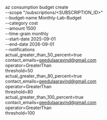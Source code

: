  az consumption budget create \
  --scope "/subscriptions/<SUBSCRIPTION_ID>" \
  --budget-name Monthly-Lab-Budget \
  --category cost \
  --amount 1500 \
  --time-grain monthly \
  --start-date 2025-09-01 \
  --end-date 2026-09-01 \
  --notifications \
    actual_greater_than_50_percent=true\
    contact_emails=geedulaaravind@gmail.com\
    operator=GreaterThan\
    threshold=50 \
    actual_greater_than_80_percent=true\
    contact_emails=geedulaaravind@gmail.com\
    operator=GreaterThan\
    threshold=80 \
    actual_greater_than_100_percent=true\
    contact_emails=geedulaaravind@gmail.com\
    operator=GreaterThan\
    threshold=100
